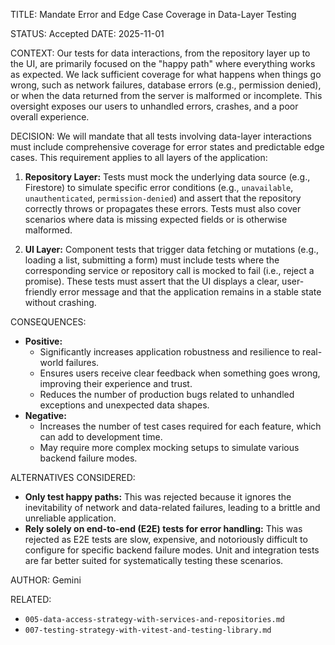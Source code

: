 TITLE: Mandate Error and Edge Case Coverage in Data-Layer Testing

STATUS: Accepted
DATE: 2025-11-01

CONTEXT:
Our tests for data interactions, from the repository layer up to the UI, are primarily focused on the "happy path" where everything works as expected. We lack sufficient coverage for what happens when things go wrong, such as network failures, database errors (e.g., permission denied), or when the data returned from the server is malformed or incomplete. This oversight exposes our users to unhandled errors, crashes, and a poor overall experience.

DECISION:
We will mandate that all tests involving data-layer interactions must include comprehensive coverage for error states and predictable edge cases. This requirement applies to all layers of the application:

1.  **Repository Layer:** Tests must mock the underlying data source (e.g., Firestore) to simulate specific error conditions (e.g., `unavailable`, `unauthenticated`, `permission-denied`) and assert that the repository correctly throws or propagates these errors. Tests must also cover scenarios where data is missing expected fields or is otherwise malformed.

2.  **UI Layer:** Component tests that trigger data fetching or mutations (e.g., loading a list, submitting a form) must include tests where the corresponding service or repository call is mocked to fail (i.e., reject a promise). These tests must assert that the UI displays a clear, user-friendly error message and that the application remains in a stable state without crashing.

CONSEQUENCES:

- **Positive:**
  - Significantly increases application robustness and resilience to real-world failures.
  - Ensures users receive clear feedback when something goes wrong, improving their experience and trust.
  - Reduces the number of production bugs related to unhandled exceptions and unexpected data shapes.
- **Negative:**
  - Increases the number of test cases required for each feature, which can add to development time.
  - May require more complex mocking setups to simulate various backend failure modes.

ALTERNATIVES CONSIDERED:

- **Only test happy paths:** This was rejected because it ignores the inevitability of network and data-related failures, leading to a brittle and unreliable application.
- **Rely solely on end-to-end (E2E) tests for error handling:** This was rejected as E2E tests are slow, expensive, and notoriously difficult to configure for specific backend failure modes. Unit and integration tests are far better suited for systematically testing these scenarios.

AUTHOR: Gemini

RELATED:

- `005-data-access-strategy-with-services-and-repositories.md`
- `007-testing-strategy-with-vitest-and-testing-library.md`
